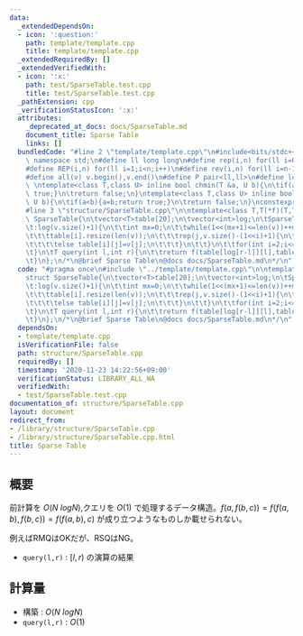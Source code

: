 ```yaml
---
data:
  _extendedDependsOn:
  - icon: ':question:'
    path: template/template.cpp
    title: template/template.cpp
  _extendedRequiredBy: []
  _extendedVerifiedWith:
  - icon: ':x:'
    path: test/SparseTable.test.cpp
    title: test/SparseTable.test.cpp
  _pathExtension: cpp
  _verificationStatusIcon: ':x:'
  attributes:
    _deprecated_at_docs: docs/SparseTable.md
    document_title: Sparse Table
    links: []
  bundledCode: "#line 2 \"template/template.cpp\"\n#include<bits/stdc++.h>\nusing\
    \ namespace std;\n#define ll long long\n#define rep(i,n) for(ll i=0;i<n;i++)\n\
    #define REP(i,n) for(ll i=1;i<n;i++)\n#define rev(i,n) for(ll i=n-1;i>=0;i--)\n\
    #define all(v) v.begin(),v.end()\n#define P pair<ll,ll>\n#define len(s) (ll)s.size()\n\
    \ \ntemplate<class T,class U> inline bool chmin(T &a, U b){\n\tif(a>b){a=b;return\
    \ true;}\n\treturn false;\n}\ntemplate<class T,class U> inline bool chmax(T &a,\
    \ U b){\n\tif(a<b){a=b;return true;}\n\treturn false;\n}\nconstexpr ll inf = 3e18;\n\
    #line 3 \"structure/SparseTable.cpp\"\n\ntemplate<class T,T(*f)(T,T)>\nstruct\
    \ SparseTable{\n\tvector<T>table[20];\n\tvector<int>log;\n\tSparseTable(vector<T>v)\n\
    \t:log(v.size()+1){\n\t\tint mx=0;\n\t\twhile(1<<(mx+1)<=len(v))++mx;\n\t\trep(i,mx+1){\n\
    \t\t\ttable[i].resize(len(v));\n\t\t\trep(j,v.size()-(1<<i)+1){\n\t\t\t\tif(i)table[i][j]=f(table[i-1][j],table[i-1][j+(1<<(i-1))]);\n\
    \t\t\t\telse table[i][j]=v[j];\n\t\t\t}\n\t\t}\n\t\tfor(int i=2;i<=len(v);i++)log[i]=log[i>>1]+1;\n\
    \t}\n\tT query(int l,int r){\n\t\treturn f(table[log[r-l]][l],table[log[r-l]][r-(1<<log[r-l])]);\n\
    \t}\n};\n/*\n@brief Sparse Table\n@docs docs/SparseTable.md\n*/\n"
  code: "#pragma once\n#include \"../template/template.cpp\"\n\ntemplate<class T,T(*f)(T,T)>\n\
    struct SparseTable{\n\tvector<T>table[20];\n\tvector<int>log;\n\tSparseTable(vector<T>v)\n\
    \t:log(v.size()+1){\n\t\tint mx=0;\n\t\twhile(1<<(mx+1)<=len(v))++mx;\n\t\trep(i,mx+1){\n\
    \t\t\ttable[i].resize(len(v));\n\t\t\trep(j,v.size()-(1<<i)+1){\n\t\t\t\tif(i)table[i][j]=f(table[i-1][j],table[i-1][j+(1<<(i-1))]);\n\
    \t\t\t\telse table[i][j]=v[j];\n\t\t\t}\n\t\t}\n\t\tfor(int i=2;i<=len(v);i++)log[i]=log[i>>1]+1;\n\
    \t}\n\tT query(int l,int r){\n\t\treturn f(table[log[r-l]][l],table[log[r-l]][r-(1<<log[r-l])]);\n\
    \t}\n};\n/*\n@brief Sparse Table\n@docs docs/SparseTable.md\n*/\n"
  dependsOn:
  - template/template.cpp
  isVerificationFile: false
  path: structure/SparseTable.cpp
  requiredBy: []
  timestamp: '2020-11-23 14:22:56+09:00'
  verificationStatus: LIBRARY_ALL_WA
  verifiedWith:
  - test/SparseTable.test.cpp
documentation_of: structure/SparseTable.cpp
layout: document
redirect_from:
- /library/structure/SparseTable.cpp
- /library/structure/SparseTable.cpp.html
title: Sparse Table
---
```

## 概要

前計算を $O(N\ log N)$,クエリを $O(1)$ で処理するデータ構造。$f(a,f(b,c))=f(f(a,b),f(b,c))=f(f(a,b),c)$ が成り立つようなものしか載せられない。

例えばRMQはOKだが、RSQはNG。

- ```query(l,r)``` : $[l,r)$ の演算の結果

## 計算量

- 構築 : $O(N\ log N)$
- ```query(l,r)``` : $O(1)$